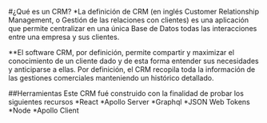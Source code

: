 #¿Qué es un CRM?
*La definición de CRM (en inglés Customer Relationship Management, o Gestión de las relaciones con clientes) es una aplicación que permite centralizar en una única Base de Datos todas las interacciones entre una empresa y sus clientes.

**El software CRM, por definición, permite compartir y maximizar el conocimiento de un cliente dado y de esta forma entender sus necesidades y anticiparse a ellas. Por definición, el CRM recopila toda la información de las gestiones comerciales manteniendo un histórico detallado.

##Herramientas
Este CRM fué construido con la finalidad de probar los siguientes recursos
*React
*Apollo Server
*Graphql
*JSON Web Tokens
*Node
*Apollo Client


